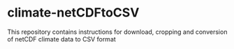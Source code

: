 # climate-netCDFtoCSV
This repository contains instructions for download, cropping and conversion of netCDF climate data to CSV format
